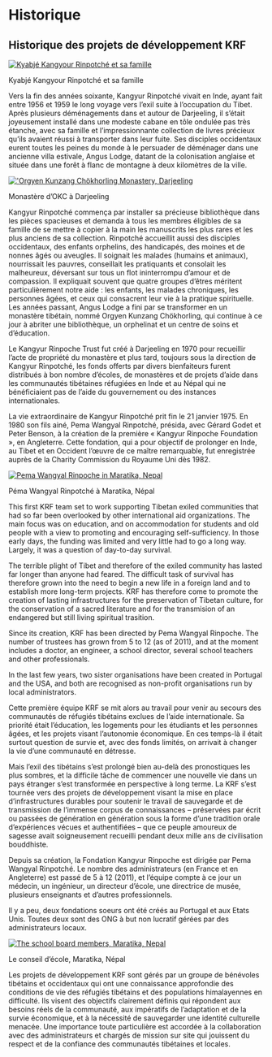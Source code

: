 ﻿#  Historique 

##  Historique des projets de développement KRF 

[ ![Kyabjé Kangyour Rinpotché et sa famille](/images/img_family_portrait-150x150.jpg) ](/images/img_family_portrait.jpg)

Kyabjé Kangyour Rinpotché et sa famille 

Vers la fin des années soixante, Kangyur Rinpotché vivait en Inde, ayant fait entre 1956 et 1959 le long voyage vers l’exil suite à l’occupation du Tibet. Après plusieurs déménagements dans et autour de Darjeeling, il s’était joyeusement installé dans une modeste cabane en tôle ondulée pas très étanche, avec sa famille et l’impressionnante collection de livres précieux qu’ils avaient réussi à transporter dans leur fuite. Ses disciples occidentaux eurent toutes les peines du monde à le persuader de déménager dans une ancienne villa estivale, Angus Lodge, datant de la colonisation anglaise et située dans une forêt à flanc de montagne à deux kilomètres de la ville. 

[ !['Orgyen Kunzang Chökhorling Monastery, Darjeeling](/images/img_monastere_OKC-150x150.jpg) ](/images/img_monastere_OKC.jpg)

Monastère d’OKC à Darjeeling 

Kangyur Rinpotché commença par installer sa précieuse bibliothèque dans les pièces spacieuses et demanda à tous les membres éligibles de sa famille de se mettre à copier à la main les manuscrits les plus rares et les plus anciens de sa collection. Rinpotché accueillit aussi des disciples occidentaux, des enfants orphelins, des handicapés, des moines et de nonnes âgés ou aveugles. Il soignait les malades (humains et animaux), nourrissait les pauvres, conseillait les pratiquants et consolait les malheureux, déversant sur tous un flot ininterrompu d’amour et de compassion. Il expliquait souvent que quatre groupes d’êtres méritent particulièrement notre aide : les enfants, les malades chroniques, les personnes âgées, et ceux qui consacrent leur vie à la pratique spirituelle. Les années passant, Angus Lodge a fini par se transformer en un monastère tibétain, nommé Orgyen Kunzang Chökhorling, qui continue à ce jour à abriter une bibliothèque, un orphelinat et un centre de soins et d’éducation. 

Le Kangyur Rinpoche Trust fut créé à Darjeeling en 1970 pour recueillir l’acte de propriété du monastère et plus tard, toujours sous la direction de Kangyur Rinpotché, les fonds offerts par divers bienfaiteurs furent distribués à bon nombre d’écoles, de monastères et de projets d’aide dans les communautés tibétaines réfugiées en Inde et au Népal qui ne bénéficiaient pas de l’aide du gouvernement ou des instances internationales. 

La vie extraordinaire de Kangyur Rinpotché prit fin le 21 janvier 1975. En 1980 son fils ainé, Pema Wangyal Rinpotché, présida, avec Gérard Godet et Peter Benson, à la création de la première « Kangyur Rinpoche Foundation », en Angleterre. Cette fondation, qui a pour objectif de prolonger en Inde, au Tibet et en Occident l’œuvre de ce maître remarquable, fut enregistrée auprès de la Charity Commission du Royaume Uni dès 1982. 

[ ![Pema Wangyal Rinpoche in Maratika, Nepal](/images/img_PWR_working-150x150.jpg) ](/images/img_PWR_working.jpg)

Péma Wangyal Rinpotché à Maratika, Népal 

This first KRF team set to work supporting Tibetan exiled communities that had so far been overlooked by other international aid organizations. The main focus was on education, and on accommodation for students and old people with a view to promoting and encouraging self-sufficiency. In those early days, the funding was limited and very little had to go a long way. Largely, it was a question of day-to-day survival. 

The terrible plight of Tibet and therefore of the exiled community has lasted far longer than anyone had feared. The difficult task of survival has therefore grown into the need to begin a new life in a foreign land and to establish more long-term projects. KRF has therefore come to promote the creation of lasting infrastructures for the preservation of Tibetan culture, for the conservation of a sacred literature and for the transmision of an endangered but still living spiritual trasition. 

Since its creation, KRF has been directed by Pema Wangyal Rinpoche. The number of trustees has grown from 5 to 12 (as of 2011), and at the moment includes a doctor, an engineer, a school director, several school teachers and other professionals. 

In the last few years, two sister organisations have been created in Portugal and the USA, and both are recognised as non-profit organisations run by local administrators. 

Cette première équipe KRF se mit alors au travail pour venir au secours des communautés de réfugiés tibétains exclues de l’aide internationale. Sa priorité était l’éducation, les logements pour les étudiants et les personnes âgées, et les projets visant l’autonomie économique. En ces temps-là il était surtout question de survie et, avec des fonds limités, on arrivait à changer la vie d’une communauté en détresse. 

Mais l’exil des tibétains s’est prolongé bien au-delà des pronostiques les plus sombres, et la difficile tâche de commencer une nouvelle vie dans un pays étranger s’est transformée en perspective à long terme. La KRF s’est tournée vers des projets de développement visant la mise en place d’infrastructures durables pour soutenir le travail de sauvegarde et de transmission de l’immense corpus de connaissances – préservées par écrit ou passées de génération en génération sous la forme d’une tradition orale d’expériences vécues et authentifiées – que ce peuple amoureux de sagesse avait soigneusement recueilli pendant deux mille ans de civilisation bouddhiste. 

Depuis sa création, la Fondation Kangyur Rinpoche est dirigée par Pema Wangyal Rinpotché. Le nombre des administrateurs (en France et en Angleterre) est passé de 5 à 12 (2011), et l’équipe compte à ce jour un médecin, un ingénieur, un directeur d’école, une directrice de musée, plusieurs enseignants et d’autres professionnels. 

Il y a peu, deux fondations soeurs ont été créés au Portugal et aux Etats Unis. Toutes deux sont des ONG à but non lucratif gérées par des administrateurs locaux. 

[ ![The school board members, Maratika, Nepal](/images/img_collaboration-150x150.jpg) ](/images/img_collaboration.jpg)

Le conseil d’école, Maratika, Népal 

Les projets de développement KRF sont gérés par un groupe de bénévoles tibétains et occidentaux qui ont une connaissance approfondie des conditions de vie des réfugiés tibétains et des populations himalayennes en difficulté. Ils visent des objectifs clairement définis qui répondent aux besoins réels de la communauté, aux impératifs de l’adaptation et de la survie économique, et à la nécessité de sauvegarder une identité culturelle menacée. Une importance toute particulière est accordée à la collaboration avec des administrateurs et chargés de mission sur site qui jouissent du respect et de la confiance des communautés tibétaines et locales. 
